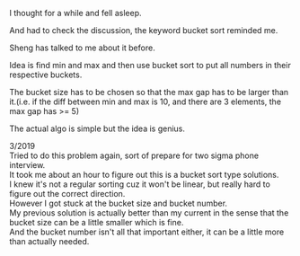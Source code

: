 I thought for a while and fell asleep.

And had to check the discussion, the keyword bucket sort reminded me.

Sheng has talked to me about it before.

Idea is find min and max and then use bucket sort to put all numbers in their respective buckets.

The bucket size has to be chosen so that the max gap has to be larger than it.(i.e. if the diff between min and max is 10, and there are 3 elements, the max gap has >= 5)

The actual algo is simple but the idea is genius.

3/2019\
Tried to do this problem again, sort of prepare for two sigma phone interview.\
It took me about an hour to figure out this is a bucket sort type solutions.\
I knew it's not a regular sorting cuz it won't be linear, but really hard to figure out the correct direction.\
However I got stuck at the bucket size and bucket number.\
My previous solution is actually better than my current in the sense that the bucket size can be a little smaller which is fine.\
And the bucket number isn't all that important either, it can be a little more than actually needed.

